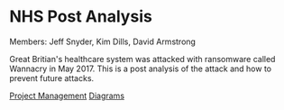 # NHS Post Analysis
Members:
Jeff Snyder, Kim Dills, David Armstrong


Great Britian's healthcare system was attacked with ransomware called Wannacry in May 2017.
This is a post analysis of the attack and how to prevent future attacks.

[Project Management](https://github.com/forexsnyder/NHSPostAnalysis/projects/2)
[Diagrams](https://github.com/forexsnyder/NHSPostAnalysis/tree/feature/planning/images)
